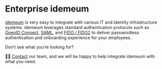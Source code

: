 # Enterprise idemeum

[idemeum](https://idemeum.com) is very easy to integrate with various IT and identity infrastructure systems. idemeum leverages standard authentication protocols such as [OpenID Connect](https://openid.net/connect/), [SAML](http://docs.oasis-open.org/security/saml/Post2.0/sstc-saml-tech-overview-2.0.html), and [FIDO / FIDO2](https://fidoalliance.org) to deliver passwordless authentication and onboarding experience for your employees.

Don’t see what you’re looking for?

💁🏻 [Contact](https://idemeum.com/contact) our team, and we will be happy to help integrate idemeum with what you need.
